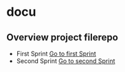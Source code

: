 # docu

## Overview project filerepo
- First Sprint
  [Go to first Sprint](https://baernu.github.io/docu/sprint1/sprint1)
- Second Sprint
  [Go to second Sprint](https://baernu.github.io/docu/sprint2/sprint2)
